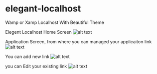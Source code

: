 # elegant-localhost
Wamp or Xamp Localhost With Beautiful Theme

Elegent Localhost Home Screen
![alt text](https://equaltrue.com/resource/opensource_work/elegant-localhost/1-localhost-home-screen.png)

Application Screen, from where you can managed your applicaiton link
![alt text](https://equaltrue.com/resource/opensource_work/elegant-localhost/2-application-screen.png)

You can add new link
![alt text](https://equaltrue.com/resource/opensource_work/elegant-localhost/3-add-new-site-rule-here.png)

you can Edit your existing link
![alt text](https://equaltrue.com/resource/opensource_work/elegant-localhost/4-edit-application.png)
